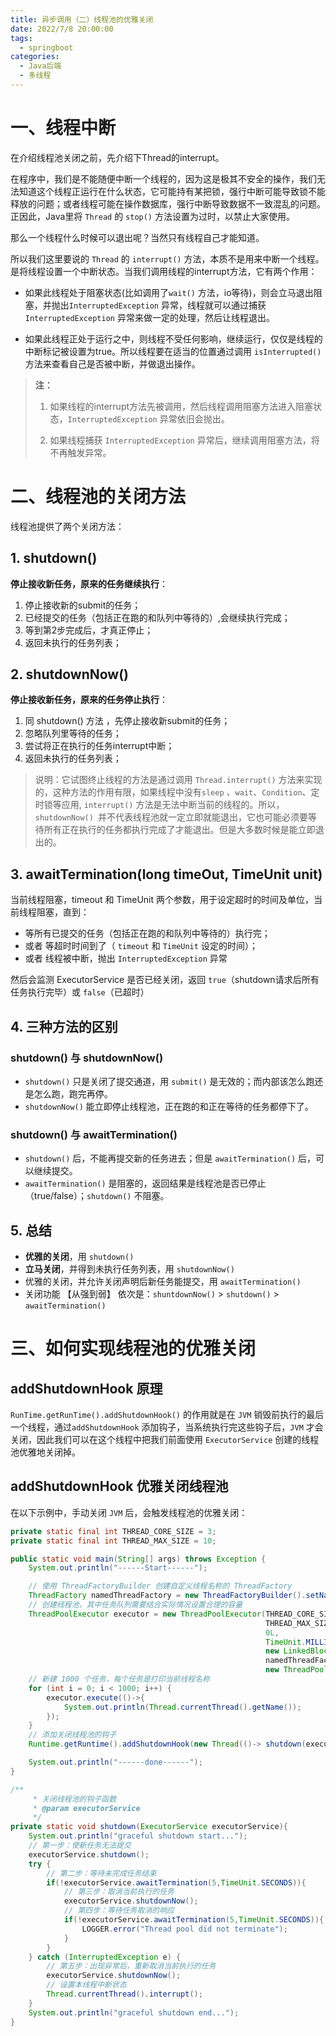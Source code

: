 ```yaml
---
title: 异步调用（二）线程池的优雅关闭
date: 2022/7/8 20:00:00
tags: 
  - springboot
categories: 
  - Java后端	
  - 多线程
---
```


# 一、线程中断



在介绍线程池关闭之前，先介绍下Thread的interrupt。

在程序中，我们是不能随便中断一个线程的，因为这是极其不安全的操作，我们无法知道这个线程正运行在什么状态，它可能持有某把锁，强行中断可能导致锁不能释放的问题；或者线程可能在操作数据库，强行中断导致数据不一致混乱的问题。正因此，Java里将 `Thread` 的 `stop()` 方法设置为过时，以禁止大家使用。

那么一个线程什么时候可以退出呢？当然只有线程自己才能知道。

所以我们这里要说的 `Thread` 的 `interrupt()` 方法，本质不是用来中断一个线程。是将线程设置一个中断状态。当我们调用线程的interrupt方法，它有两个作用：

- 如果此线程处于阻塞状态(比如调用了`wait()` 方法，io等待)，则会立马退出阻塞，并抛出`InterruptedException` 异常，线程就可以通过捕获 `InterruptedException` 异常来做一定的处理，然后让线程退出。

- 如果此线程正处于运行之中，则线程不受任何影响，继续运行，仅仅是线程的中断标记被设置为true。所以线程要在适当的位置通过调用 `isInterrupted()` 方法来查看自己是否被中断，并做退出操作。

> **注：**
>
> 1. 如果线程的interrupt方法先被调用，然后线程调用阻塞方法进入阻塞状态，`InterruptedException` 异常依旧会抛出。
>
> 2. 如果线程捕获 `InterruptedException` 异常后，继续调用阻塞方法，将不再触发异常。





#  二、线程池的关闭方法



线程池提供了两个关闭方法：

## 1. shutdown()

**停止接收新任务，原来的任务继续执行**：

1. 停止接收新的submit的任务；
2. 已经提交的任务（包括正在跑的和队列中等待的）,会继续执行完成；
3. 等到第2步完成后，才真正停止；
4. 返回未执行的任务列表；

## 2. shutdownNow()

**停止接收新任务，原来的任务停止执行**：

1. 同 shutdown() 方法 ，先停止接收新submit的任务；
2. 忽略队列里等待的任务；
3. 尝试将正在执行的任务interrupt中断；
4. 返回未执行的任务列表；

> 说明：它试图终止线程的方法是通过调用 `Thread.interrupt()` 方法来实现的，这种方法的作用有限，如果线程中没有`sleep` 、`wait`、`Condition`、定时锁等应用, `interrupt()` 方法是无法中断当前的线程的。所以，`shutdownNow() `并不代表线程池就一定立即就能退出，它也可能必须要等待所有正在执行的任务都执行完成了才能退出。但是大多数时候是能立即退出的。



## 3. awaitTermination(long timeOut, TimeUnit unit)

当前线程阻塞，timeout 和 TimeUnit 两个参数，用于设定超时的时间及单位，当前线程阻塞，直到：

- 等所有已提交的任务（包括正在跑的和队列中等待的）执行完；
- 或者 等超时时间到了（ `timeout`  和 `TimeUnit` 设定的时间）；
- 或者 线程被中断，抛出 `InterruptedException` 异常

然后会监测 ExecutorService 是否已经关闭，返回 `true`（shutdown请求后所有任务执行完毕）或 `false`（已超时）



## 4. 三种方法的区别



### shutdown() 与 shutdownNow() 

- `shutdown()` 只是关闭了提交通道，用 `submit()` 是无效的；而内部该怎么跑还是怎么跑，跑完再停。
- `shutdownNow()` 能立即停止线程池，正在跑的和正在等待的任务都停下了。

### shutdown() 与 awaitTermination() 

- `shutdown()` 后，不能再提交新的任务进去；但是 `awaitTermination()` 后，可以继续提交。
- `awaitTermination()` 是阻塞的，返回结果是线程池是否已停止（true/false）；`shutdown()` 不阻塞。



## 5. 总结

- **优雅的关闭**，用 `shutdown()`
- **立马关闭**，并得到未执行任务列表，用 `shutdownNow()`
- 优雅的关闭，并允许关闭声明后新任务能提交，用 `awaitTermination()`
- 关闭功能 【从强到弱】 依次是：`shuntdownNow()`  >  `shutdown()`  >  `awaitTermination()`



# 三、如何实现线程池的优雅关闭



## addShutdownHook 原理

`RunTime.getRunTime().addShutdownHook()` 的作用就是在 `JVM` 销毁前执行的最后一个线程，通过`addShutdownHook` 添加钩子，当系统执行完这些钩子后，`JVM` 才会关闭，因此我们可以在这个线程中把我们前面使用 `ExecutorService` 创建的线程池优雅地关闭掉。



## addShutdownHook 优雅关闭线程池

在以下示例中，手动关闭 `JVM` 后，会触发线程池的优雅关闭：

```java
private static final int THREAD_CORE_SIZE = 3;
private static final int THREAD_MAX_SIZE = 10;

public static void main(String[] args) throws Exception {
    System.out.println("------Start------");

    // 使用 ThreadFactoryBuilder 创建自定义线程名称的 ThreadFactory
    ThreadFactory namedThreadFactory = new ThreadFactoryBuilder().setNameFormat("demo-pool-%d").build();
    // 创建线程池，其中任务队列需要结合实际情况设置合理的容量
    ThreadPoolExecutor executor = new ThreadPoolExecutor(THREAD_CORE_SIZE,
                                                         THREAD_MAX_SIZE,
                                                         0L,
                                                         TimeUnit.MILLISECONDS,
                                                         new LinkedBlockingDeque<>(1024),
                                                         namedThreadFactory,
                                                         new ThreadPoolExecutor.AbortPolicy());
    // 新建 1000 个任务，每个任务是打印当前线程名称
    for (int i = 0; i < 1000; i++) {
        executor.execute(()->{
            System.out.println(Thread.currentThread().getName());
        });
    }
    // 添加关闭线程池的钩子
    Runtime.getRuntime().addShutdownHook(new Thread(()-> shutdown(executor)));

    System.out.println("------done------");
}

/**
     * 关闭线程池的钩子函数
     * @param executorService
     */
private static void shutdown(ExecutorService executorService){
    System.out.println("graceful shutdown start...");
    // 第一步：使新任务无法提交
    executorService.shutdown();
    try {
        // 第二步：等待未完成任务结束
        if(!executorService.awaitTermination(5,TimeUnit.SECONDS)){
            // 第三步：取消当前执行的任务
            executorService.shutdownNow();
            // 第四步：等待任务取消的响应
            if(!executorService.awaitTermination(5,TimeUnit.SECONDS)){
                LOGGER.error("Thread pool did not terminate");
            }
        }
    } catch (InterruptedException e) {
        // 第五步：出现异常后，重新取消当前执行的任务
        executorService.shutdownNow();
        // 设置本线程中断状态
        Thread.currentThread().interrupt();
    }
    System.out.println("graceful shutdown end...");
}
```

